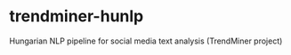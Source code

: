 trendminer-hunlp
================

Hungarian NLP pipeline for social media text analysis (TrendMiner project)
